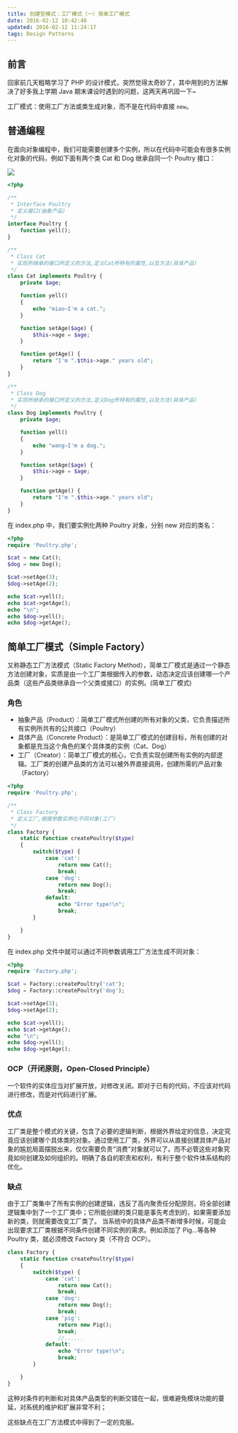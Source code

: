 ```yaml
---
title: 创建型模式：工厂模式（一）简单工厂模式
date: 2016-02-12 10:42:48
updated: 2016-02-12 11:24:17
tags: Design Patterns
---
```


## 前言

回家前几天粗略学习了 PHP 的设计模式，突然觉得太奇妙了，其中用到的方法解决了好多我上学期 Java 期末课设时遇到的问题，这两天再巩固一下~

工厂模式：使用工厂方法或类生成对象，而不是在代码中直接 `new`。

<!-- more -->

## 普通编程

在面向对象编程中，我们可能需要创建多个实例，所以在代码中可能会有很多实例化对象的代码，例如下面有两个类 Cat 和 Dog 继承自同一个 Poultry 接口：

![](https://s1.ax2x.com/2018/03/14/LAzLn.png)

``` php
<?php

/**
 * Interface Poultry
 * 定义接口(抽象产品)
 */
interface Poultry {
    function yell();
}

/**
 * Class Cat
 * 实现所继承的接口所定义的方法,定义Cat所特有的属性,以及方法(具体产品)
 */
class Cat implements Poultry {
    private $age;

    function yell()
    {
        echo "miao~I'm a cat.";
    }

    function setAge($age) {
        $this->age = $age;
    }

    function getAge() {
        return "I'm ".$this->age." years old";
    }
}

/**
 * Class Dog
 * 实现所继承的接口所定义的方法,定义Dog所特有的属性,以及方法(具体产品)
 */
class Dog implements Poultry {
    private $age;

    function yell()
    {
        echo "wang~I'm a dog.";
    }

    function setAge($age) {
        $this->age = $age;
    }

    function getAge() {
        return "I'm ".$this->age." years old";
    }
}
```

在 index.php 中，我们要实例化两种 Poultry 对象，分别 new 对应的类名：

``` php
<?php
require 'Poultry.php';

$cat = new Cat();
$dog = new Dog();

$cat->setAge(3);
$dog->setAge(2);

echo $cat->yell();
echo $cat->getAge();
echo "\n";
echo $dog->yell();
echo $dog->getAge();
```

## 简单工厂模式（Simple Factory）

又称静态工厂方法模式（Static Factory Method），简单工厂模式是通过一个静态方法创建对象，实质是由一个工厂类根据传入的参数，动态决定应该创建哪一个产品类（这些产品类继承自一个父类或接口）的实例。(简单工厂模式)

### 角色

* 抽象产品（Product）：简单工厂模式所创建的所有对象的父类，它负责描述所有实例所共有的公共接口（Poultry）
* 具体产品（Concrete Product）：是简单工厂模式的创建目标，所有创建的对象都是充当这个角色的某个具体类的实例（Cat、Dog）
* 工厂（Creator）：简单工厂模式的核心，它负责实现创建所有实例的内部逻辑。工厂类的创建产品类的方法可以被外界直接调用，创建所需的产品对象（Factory）

``` php
<?php
require 'Poultry.php';

/**
 * Class Factory
 * 定义工厂,根据参数实例化不同对象(工厂)
 */
class Factory {
    static function createPoultry($type)
    {
        switch($type) {
            case 'cat':
                return new Cat();
                break;
            case 'dog':
                return new Dog();
                break;
            default:
                echo "Error type!\n";
                break;
        }

    }
}
```

在 index.php 文件中就可以通过不同参数调用工厂方法生成不同对象：

``` php
<?php
require 'Factory.php';

$cat = Factory::createPoultry('cat');
$dog = Factory::createPoultry('dog');

$cat->setAge(3);
$dog->setAge(2);

echo $cat->yell();
echo $cat->getAge();
echo "\n";
echo $dog->yell();
echo $dog->getAge();
```

### OCP（开闭原则，Open-Closed Principle）

一个软件的实体应当对扩展开放，对修改关闭。即对于已有的代码，不应该对代码进行修改，而是对代码进行扩展。

### 优点

工厂类是整个模式的关键，包含了必要的逻辑判断，根据外界给定的信息，决定究竟应该创建哪个具体类的对象。通过使用工厂类，外界可以从直接创建具体产品对象的尴尬局面摆脱出来，仅仅需要负责“消费”对象就可以了。而不必管这些对象究竟如何创建及如何组织的。明确了各自的职责和权利，有利于整个软件体系结构的优化。

### 缺点

由于工厂类集中了所有实例的创建逻辑，违反了高内聚责任分配原则，将全部创建逻辑集中到了一个工厂类中；它所能创建的类只能是事先考虑到的，如果需要添加新的类，则就需要改变工厂类了。
当系统中的具体产品类不断增多时候，可能会出现要求工厂类根据不同条件创建不同实例的需求。例如添加了 Pig...等各种 Poultry 类，就必须修改 Factory 类（不符合 OCP）。

``` php
class Factory {
    static function createPoultry($type)
    {
        switch($type) {
            case 'cat':
                return new Cat();
                break;
            case 'dog':
                return new Dog();
                break;
            case 'pig':
                return new Pig();
                break;
                //......
            default:
                echo "Error type!\n";
                break;
        }

    }
}
```

这种对条件的判断和对具体产品类型的判断交错在一起，很难避免模块功能的蔓延，对系统的维护和扩展非常不利；

这些缺点在工厂方法模式中得到了一定的克服。



